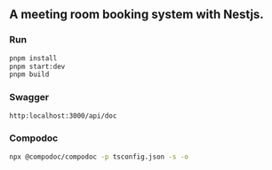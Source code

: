 ## A meeting room booking system with Nestjs.

### Run

```sh
pnpm install
pnpm start:dev
pnpm build
```

### Swagger
```sh
http:localhost:3000/api/doc
```

### Compodoc
```sh
npx @compodoc/compodoc -p tsconfig.json -s -o
```